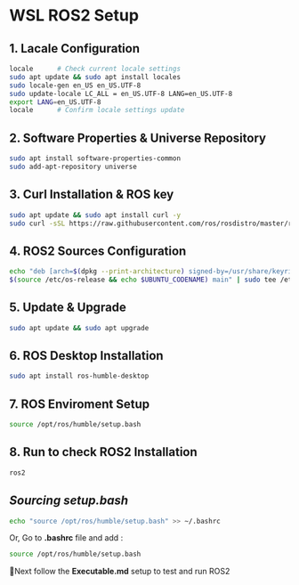 # WSL ROS2 Setup

## 1. Lacale Configuration

```bash
locale      # Check current locale settings
sudo apt update && sudo apt install locales
sudo locale-gen en_US en_US.UTF-8
sudo update-locale LC_ALL = en_US.UTF-8 LANG=en_US.UTF-8
export LANG=en_US.UTF-8
locale      # Confirm locale settings update
```

## 2. Software Properties & Universe Repository

```bash
sudo apt install software-properties-common
sudo add-apt-repository universe
```

## 3. Curl Installation & ROS key

```bash
sudo apt update && sudo apt install curl -y
sudo curl -sSL https://raw.githubusercontent.com/ros/rosdistro/master/ros.key -o /usr/share/keyrings/ros-archive-keyring.gpg
```

## 4. ROS2 Sources Configuration

```bash
echo "deb [arch=$(dpkg --print-architecture) signed-by=/usr/share/keyrings/ros-archive-keyring.gpg] http://packages.ros.org/ros2/ubuntu \
$(source /etc/os-release && echo $UBUNTU_CODENAME) main" | sudo tee /etc/apt/sources.list.d/ros2.list > /dev/null
```

## 5. Update & Upgrade

```bash
sudo apt update && sudo apt upgrade
```

## 6. ROS Desktop Installation

```bash
sudo apt install ros-humble-desktop
```

## 7. ROS Enviroment Setup

```bash
source /opt/ros/humble/setup.bash
```

## 8. Run to check ROS2 Installation

```bash
ros2
```

## **_Sourcing setup.bash_**

```bash
echo "source /opt/ros/humble/setup.bash" >> ~/.bashrc
```

Or, Go to **.bashrc** file and add :

```bash
source /opt/ros/humble/setup.bash
```

🔗Next follow the **Executable.md** setup to test and run ROS2
